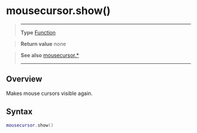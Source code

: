 # mousecursor.show()

> --------------------- ------------------------------------------------------------------------------------------
> __Type__              [Function](https://docs.coronalabs.com/api/type/Function.html)

> __Return value__      none

> __See also__          [mousecursor.*](/plugin/mousecursor/index.md)
> --------------------- ------------------------------------------------------------------------------------------

## Overview

Makes mouse cursors visible again.

## Syntax
```lua
mousecursor.show()
```